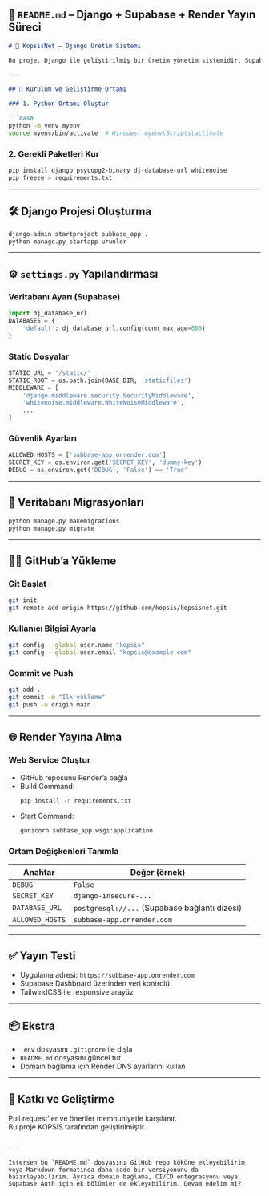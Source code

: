 ## 📄 `README.md` – Django + Supabase + Render Yayın Süreci

```markdown
# 🧵 KopsisNet – Django Üretim Sistemi

Bu proje, Django ile geliştirilmiş bir üretim yönetim sistemidir. Supabase veritabanı kullanır ve Render üzerinden yayına alınmıştır.

---

## 🚀 Kurulum ve Geliştirme Ortamı

### 1. Python Ortamı Oluştur

```bash
python -m venv myenv
source myenv/bin/activate  # Windows: myenv\Scripts\activate
```

### 2. Gerekli Paketleri Kur

```bash
pip install django psycopg2-binary dj-database-url whitenoise
pip freeze > requirements.txt
```

---

## 🛠️ Django Projesi Oluşturma

```bash
django-admin startproject subbase_app .
python manage.py startapp urunler
```

---

## ⚙️ `settings.py` Yapılandırması

### Veritabanı Ayarı (Supabase)

```python
import dj_database_url
DATABASES = {
    'default': dj_database_url.config(conn_max_age=600)
}
```

### Static Dosyalar

```python
STATIC_URL = '/static/'
STATIC_ROOT = os.path.join(BASE_DIR, 'staticfiles')
MIDDLEWARE = [
    'django.middleware.security.SecurityMiddleware',
    'whitenoise.middleware.WhiteNoiseMiddleware',
    ...
]
```

### Güvenlik Ayarları

```python
ALLOWED_HOSTS = ['subbase-app.onrender.com']
SECRET_KEY = os.environ.get('SECRET_KEY', 'dummy-key')
DEBUG = os.environ.get('DEBUG', 'False') == 'True'
```

---

## 🧪 Veritabanı Migrasyonları

```bash
python manage.py makemigrations
python manage.py migrate
```

---

## 🧑‍💻 GitHub’a Yükleme

### Git Başlat

```bash
git init
git remote add origin https://github.com/kopsis/kopsisnet.git
```

### Kullanıcı Bilgisi Ayarla

```bash
git config --global user.name "kopsis"
git config --global user.email "kopsis@example.com"
```

### Commit ve Push

```bash
git add .
git commit -m "İlk yükleme"
git push -u origin main
```

---

## 🌐 Render Yayına Alma

### Web Service Oluştur

- GitHub reposunu Render’a bağla
- Build Command:  
  ```bash
  pip install -r requirements.txt
  ```
- Start Command:  
  ```bash
  gunicorn subbase_app.wsgi:application
  ```

### Ortam Değişkenleri Tanımla

| Anahtar         | Değer (örnek)                                      |
|------------------|----------------------------------------------------|
| `DEBUG`          | `False`                                            |
| `SECRET_KEY`     | `django-insecure-...`                              |
| `DATABASE_URL`   | `postgresql://...` (Supabase bağlantı dizesi)      |
| `ALLOWED_HOSTS`  | `subbase-app.onrender.com`                         |

---

## ✅ Yayın Testi

- Uygulama adresi: `https://subbase-app.onrender.com`
- Supabase Dashboard üzerinden veri kontrolü
- TailwindCSS ile responsive arayüz

---

## 📦 Ekstra

- `.env` dosyasını `.gitignore` ile dışla
- `README.md` dosyasını güncel tut
- Domain bağlama için Render DNS ayarlarını kullan

---

## 🧠 Katkı ve Geliştirme

Pull request’ler ve öneriler memnuniyetle karşılanır.  
Bu proje KOPSIS tarafından geliştirilmiştir.
```

---

İstersen bu `README.md` dosyasını GitHub repo köküne ekleyebilirim veya Markdown formatında daha sade bir versiyonunu da hazırlayabilirim. Ayrıca domain bağlama, CI/CD entegrasyonu veya Supabase Auth için ek bölümler de ekleyebilirim. Devam edelim mi?

